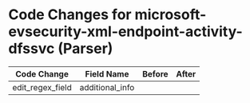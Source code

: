 # Code Changes for microsoft-evsecurity-xml-endpoint-activity-dfssvc (Parser)

| Code Change | Field Name | Before | After |
|-------------|------------|--------|-------|
| edit_regex_field | additional_info |  |  |